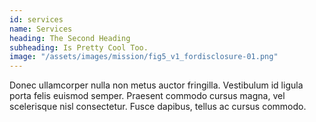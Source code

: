 ```yaml
---
id: services
name: Services
heading: The Second Heading
subheading: Is Pretty Cool Too.
image: "/assets/images/mission/fig5_v1_fordisclosure-01.png"
---
```


Donec ullamcorper nulla non metus auctor fringilla. Vestibulum id ligula porta felis euismod semper. Praesent commodo cursus magna, vel scelerisque nisl consectetur. Fusce dapibus, tellus ac cursus commodo.